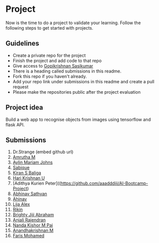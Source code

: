 # Project
Now is the time to do a project to validate your learning. Follow the following steps to get started with projects.

## Guidelines
- Create a private repo for the project 
- Finish the project and add code to that repo
- Give access to [Gopikrishnan Sasikumar](https://github.com/gopikrishnansasikumar)
- There is a heading called submissions in this readme. 
- Fork this repo if you haven't already.
- Add your repo link under submissions in this readme and create a pull request
- Please make the repositories public after the project evaluation

## Project idea
Build a web app to recognise objects from images using tensorflow and flask API.

## Submissions

1. Dr.Strange (embed github url)
2. [Amrutha M](https://github.com/amruthaaji05/cifar-10_classifier)
3. [Aylin Mariam Johns](https://github.com/Aylin-19-Johns/CIFAR-10_classifier)
4. [Sabique](https://github.com/mhdsbq/Object-Detector)
5. [Kiran S Baliga](https://github.com/kiransbaliga/Mask-or-Not)
6. [Hari Krishnan U](https://github.com/Harikrishnan6336/CIFAR-10__Image-Classifier)
7. [Adithya Kurien Peter]((https://github.com/aaadddiii/AI-Bootcamp-Project)
8. [Abhinav Sathyan](https://github.com/AbhinavSathyan/Practical_AI_Project)
9. [Ahinav](https://github.com/abhinav-TB/Object-detection-API)
10. [Lija Alex](https://github.com/LijaAlex12/Lija-AI-Final-Project)
11. [Rikin](https://github.com/dfx-rick/final_project_ship_or_truck.git)
12. [Brighty Jiji Abraham](https://github.com/BrightyJijiAbraham/CIFAR-10-_CLASSIFIER)
13. [Anjali Rajendran](https://github.com/AnjaliRaj015/cifaardata)
14. [Nanda Kishor M Pai](https://github.com/nandakishormpai/Tensorflow_Image_Detection_Web_app)
15. [Anandhakrishnan M](https://github.com/anandhu013/Mask_Detection)
16. [Faris Mohamed](https://github.com/faris-mohamed10/ai-bootcamp-project)
